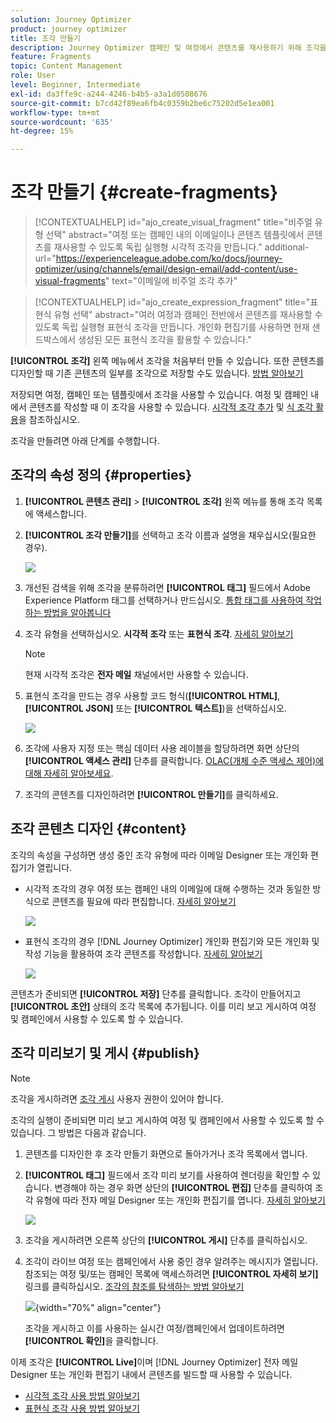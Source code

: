 ```yaml
---
solution: Journey Optimizer
product: journey optimizer
title: 조각 만들기
description: Journey Optimizer 캠페인 및 여정에서 콘텐츠를 재사용하기 위해 조각을 만드는 방법을 알아봅니다
feature: Fragments
topic: Content Management
role: User
level: Beginner, Intermediate
exl-id: da3ffe9c-a244-4246-b4b5-a3a1d0508676
source-git-commit: b7cd42f89ea6fb4c0359b2be6c75202d5e1ea001
workflow-type: tm+mt
source-wordcount: '635'
ht-degree: 15%

---
```


# 조각 만들기 {#create-fragments}

>[!CONTEXTUALHELP]
>id="ajo_create_visual_fragment"
>title="비주얼 유형 선택"
>abstract="여정 또는 캠페인 내의 이메일이나 콘텐츠 템플릿에서 콘텐츠를 재사용할 수 있도록 독립 실행형 시각적 조각을 만듭니다."
>additional-url="https://experienceleague.adobe.com/ko/docs/journey-optimizer/using/channels/email/design-email/add-content/use-visual-fragments" text="이메일에 비주얼 조각 추가"

>[!CONTEXTUALHELP]
>id="ajo_create_expression_fragment"
>title="표현식 유형 선택"
>abstract="여러 여정과 캠페인 전반에서 콘텐츠를 재사용할 수 있도록 독립 실행형 표현식 조각을 만듭니다. 개인화 편집기를 사용하면 현재 샌드박스에서 생성된 모든 표현식 조각을 활용할 수 있습니다."


**[!UICONTROL 조각]** 왼쪽 메뉴에서 조각을 처음부터 만들 수 있습니다. 또한 콘텐츠를 디자인할 때 기존 콘텐츠의 일부를 조각으로 저장할 수도 있습니다. [방법 알아보기](#save-as-fragment)

저장되면 여정, 캠페인 또는 템플릿에서 조각을 사용할 수 있습니다. 여정 및 캠페인 내에서 콘텐츠를 작성할 때 이 조각을 사용할 수 있습니다. [시각적 조각 추가](../email/use-visual-fragments.md) 및 [식 조각 활용](../personalization/use-expression-fragments.md)을 참조하십시오.

조각을 만들려면 아래 단계를 수행합니다.

## 조각의 속성 정의 {#properties}

1. **[!UICONTROL 콘텐츠 관리]** > **[!UICONTROL 조각]** 왼쪽 메뉴를 통해 조각 목록에 액세스합니다.

1. **[!UICONTROL 조각 만들기]**&#x200B;를 선택하고 조각 이름과 설명을 채우십시오(필요한 경우).

   ![](assets/fragment-details.png)

1. 개선된 검색을 위해 조각을 분류하려면 **[!UICONTROL 태그]** 필드에서 Adobe Experience Platform 태그를 선택하거나 만드십시오. [통합 태그를 사용하여 작업하는 방법을 알아봅니다](../start/search-filter-categorize.md#tags)

1. 조각 유형을 선택하십시오. **시각적 조각** 또는 **표현식 조각**. [자세히 알아보기](../content-management/fragments.md#visual-expression)

   >[!NOTE]
   >
   >현재 시각적 조각은 **전자 메일** 채널에서만 사용할 수 있습니다.

1. 표현식 조각을 만드는 경우 사용할 코드 형식(**[!UICONTROL HTML]**, **[!UICONTROL JSON]** 또는 **[!UICONTROL 텍스트]**)을 선택하십시오.

   ![](assets/fragment-expression-type.png)

1. 조각에 사용자 지정 또는 핵심 데이터 사용 레이블을 할당하려면 화면 상단의 **[!UICONTROL 액세스 관리]** 단추를 클릭합니다. [OLAC(개체 수준 액세스 제어)에 대해 자세히 알아보세요](../administration/object-based-access.md).

1. 조각의 콘텐츠를 디자인하려면 **[!UICONTROL 만들기]**&#x200B;를 클릭하세요.

## 조각 콘텐츠 디자인 {#content}

조각의 속성을 구성하면 생성 중인 조각 유형에 따라 이메일 Designer 또는 개인화 편집기가 열립니다.

* 시각적 조각의 경우 여정 또는 캠페인 내의 이메일에 대해 수행하는 것과 동일한 방식으로 콘텐츠를 필요에 따라 편집합니다. [자세히 알아보기](../email/get-started-email-design.md)

  ![](assets/fragment-designer.png)

* 표현식 조각의 경우 [!DNL Journey Optimizer] 개인화 편집기와 모든 개인화 및 작성 기능을 활용하여 조각 콘텐츠를 작성합니다. [자세히 알아보기](../personalization/personalization-build-expressions.md)

  ![](assets/fragment-expression-editor.png)

콘텐츠가 준비되면 **[!UICONTROL 저장]** 단추를 클릭합니다. 조각이 만들어지고 **[!UICONTROL 초안]** 상태의 조각 목록에 추가됩니다. 이를 미리 보고 게시하여 여정 및 캠페인에서 사용할 수 있도록 할 수 있습니다.

## 조각 미리보기 및 게시 {#publish}

>[!NOTE]
>
>조각을 게시하려면 [조각 게시](../administration/ootb-product-profiles.md#content-library-manager) 사용자 권한이 있어야 합니다.

조각의 실행이 준비되면 미리 보고 게시하여 여정 및 캠페인에서 사용할 수 있도록 할 수 있습니다. 그 방법은 다음과 같습니다.

1. 콘텐츠를 디자인한 후 조각 만들기 화면으로 돌아가거나 조각 목록에서 엽니다.

1. **[!UICONTROL 태그]** 필드에서 조각 미리 보기를 사용하여 렌더링을 확인할 수 있습니다. 변경해야 하는 경우 화면 상단의 **[!UICONTROL 편집]** 단추를 클릭하여 조각 유형에 따라 전자 메일 Designer 또는 개인화 편집기를 엽니다. [자세히 알아보기](manage-fragments.md#edit-fragments)

   ![](assets/fragment-preview.png)

1. 조각을 게시하려면 오른쪽 상단의 **[!UICONTROL 게시]** 단추를 클릭하십시오.

1. 조각이 라이브 여정 또는 캠페인에서 사용 중인 경우 알려주는 메시지가 열립니다. 참조되는 여정 및/또는 캠페인 목록에 액세스하려면 **[!UICONTROL 자세히 보기]** 링크를 클릭하십시오. [조각의 참조를 탐색하는 방법 알아보기](../content-management/manage-fragments.md#explore-references)

   ![](assets/fragment-publish.png){width="70%" align="center"}

   조각을 게시하고 이를 사용하는 실시간 여정/캠페인에서 업데이트하려면 **[!UICONTROL 확인]**&#x200B;을 클릭합니다.

이제 조각은 **[!UICONTROL Live]**&#x200B;이며 [!DNL Journey Optimizer] 전자 메일 Designer 또는 개인화 편집기 내에서 콘텐츠를 빌드할 때 사용할 수 있습니다.

* [시각적 조각 사용 방법 알아보기](../email/use-visual-fragments.md)
* [표현식 조각 사용 방법 알아보기](../personalization/use-expression-fragments.md)
